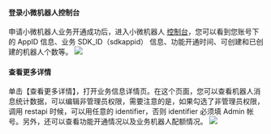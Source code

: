 #### 登录小微机器人控制台
申请小微机器人业务开通成功后，进入小微机器人 [控制台](https://console.cloud.tencent.com/prophet)，您可以看到您账号下的 AppID 信息、业务 SDK_ID（sdkappid） 信息、功能开通时间、可创建和已创建的机器人个数等。
![](https://main.qcloudimg.com/raw/13bc3cde02a005349ecb2762e57bf87e.png)
#### 查看更多详情
单击【查看更多详情】，打开业务信息详情页。在这个页面，您可以查看机器人消息统计数据，可以编辑非管理员权限，需要注意的是，如果勾选了非管理员权限，调用 restapi 时候，可以用任意的 identifier，否则 identifier 必须填 Admin 帐号。另外，还可以查看功能开通情况以及业务机器人配额情况。
![](//mc.qcloudimg.com/static/img/ba6c6a0e6439546c80b722398e28aaa7/image.png)
